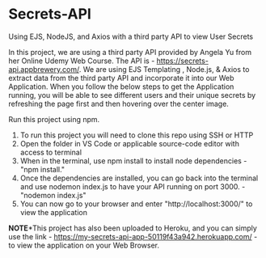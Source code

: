 # Secrets-API
Using EJS, NodeJS, and Axios with a third party API to view User Secrets

In this project, we are using a third party API provided by Angela Yu from her Online Udemy Web Course. The API is - https://secrets-api.appbrewery.com/. We are using EJS Templating , Node.js, & Axios to extract data from the third party API and incorporate it into our Web Application. When you follow the below steps to get the Application running, you will be able to see different users and their unique secrets by refreshing the page first and then hovering over the center image.

Run this project using npm.

1) To run this project you will need to clone this repo using SSH or HTTP
2) Open the folder in VS Code or applicable source-code editor with access to terminal
3) When in the terminal, use npm install to install node dependencies - "npm install."
4) Once the dependencies are installed, you can go back into the terminal and use nodemon index.js to have your API running on port 3000. - "nodemon index.js"
5) You can now go to your browser and enter "http://localhost:3000/" to view the application


**NOTE***This project has also been uploaded to Heroku, and you can simply use the link - https://my-secrets-api-app-50119f43a942.herokuapp.com/ - to view the application on your Web Browser.